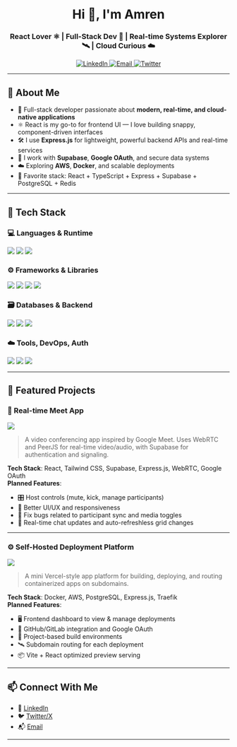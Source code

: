 <h1 align="center">Hi 👋, I'm Amren</h1>
<h3 align="center">React Lover ⚛️ | Full-Stack Dev 🧠 | Real-time Systems Explorer 🛰 | Cloud Curious ☁️</h3>

<p align="center">
  <a href="https://www.linkedin.com/in/amarendra008/" target="_blank">
    <img alt="LinkedIn" src="https://img.shields.io/badge/LinkedIn-blue?style=flat&logo=linkedin">
  </a>
  <a href="mailto:amren.m.006@gmail.com">
    <img alt="Email" src="https://img.shields.io/badge/Gmail-D14836?style=flat&logo=gmail&logoColor=white">
  </a>
  <a href="https://x.com/OgAmren" target="_blank">
    <img alt="Twitter" src="https://img.shields.io/badge/Twitter-1DA1F2?style=flat&logo=twitter&logoColor=white">
  </a>
</p>

---

## 🚀 About Me

- 🧠 Full-stack developer passionate about **modern, real-time, and cloud-native applications**
- ⚛️ React is my go-to for frontend UI — I love building snappy, component-driven interfaces
- 🛠️ I use **Express.js** for lightweight, powerful backend APIs and real-time services
- 🔐 I work with **Supabase**, **Google OAuth**, and secure data systems
- ☁️ Exploring **AWS**, **Docker**, and scalable deployments
- 🧰 Favorite stack: React + TypeScript + Express + Supabase + PostgreSQL + Redis

---

## 🧰 Tech Stack

### 💻 Languages & Runtime

<p>
  <img src="https://img.shields.io/badge/JavaScript-F7DF1E?style=flat&logo=javascript&logoColor=black" />
  <img src="https://img.shields.io/badge/TypeScript-3178C6?style=flat&logo=typescript&logoColor=white" />
  <img src="https://img.shields.io/badge/Node.js-339933?style=flat&logo=node.js&logoColor=white" />
</p>

### ⚙️ Frameworks & Libraries

<p>
  <img src="https://img.shields.io/badge/React-20232A?style=flat&logo=react&logoColor=61DAFB" />
  <img src="https://img.shields.io/badge/Express.js-000000?style=flat&logo=express&logoColor=white" />
  <img src="https://img.shields.io/badge/WebRTC-333333?style=flat&logo=webrtc&logoColor=white" />
  <img src="https://img.shields.io/badge/Google%20OAuth-4285F4?style=flat&logo=google&logoColor=white" />
</p>

### 🗃️ Databases & Backend

<p>
  <img src="https://img.shields.io/badge/PostgreSQL-4169E1?style=flat&logo=postgresql&logoColor=white" />
  <img src="https://img.shields.io/badge/Redis-DC382D?style=flat&logo=redis&logoColor=white" />
  <img src="https://img.shields.io/badge/Supabase-3ECF8E?style=flat&logo=supabase&logoColor=white" />
</p>

### ☁️ Tools, DevOps, Auth

<p>
  <img src="https://img.shields.io/badge/Docker-2496ED?style=flat&logo=docker&logoColor=white" />
  <img src="https://img.shields.io/badge/AWS-232F3E?style=flat&logo=amazonaws&logoColor=white" />
  <img src="https://img.shields.io/badge/Postman-FF6C37?style=flat&logo=postman&logoColor=white" />
</p>

---

## 📌 Featured Projects

### 🎥 Real-time Meet App  
<img src="https://img.shields.io/badge/Status-In%20Progress-yellow" />

> A video conferencing app inspired by Google Meet. Uses WebRTC and PeerJS for real-time video/audio, with Supabase for authentication and signaling.

**Tech Stack**: React, Tailwind CSS, Supabase, Express.js, WebRTC, Google OAuth  
**Planned Features**:
- 🎛️ Host controls (mute, kick, manage participants)
- 🧼 Better UI/UX and responsiveness
- 🐞 Fix bugs related to participant sync and media toggles
- 🔄 Real-time chat updates and auto-refreshless grid changes

---

### ⚙️ Self-Hosted Deployment Platform  
<img src="https://img.shields.io/badge/Status-In%20Progress-yellow" />

> A mini Vercel-style app platform for building, deploying, and routing containerized apps on subdomains.

**Tech Stack**: Docker, AWS, PostgreSQL, Express.js, Traefik  
**Planned Features**:
- 🖥️ Frontend dashboard to view & manage deployments
- 🔐 GitHub/GitLab integration and Google OAuth
- 🔧 Project-based build environments
- 🛰️ Subdomain routing for each deployment
- 📦 Vite + React optimized preview serving

---

## 📫 Connect With Me

- 💼 [LinkedIn](https://www.linkedin.com/in/amarendra008/)
- 🐦 [Twitter/X](https://x.com/OgAmren)
- 📬 [Email](mailto:amren.m.006@gmail.com)

---

<p align="center">
  <img src="https://readme-typing-svg.herokuapp.com?font=Fira+Code&pause=1000&color=61DAFB&center=true&vCenter=true&width=435&lines=React+is+my+happy+place+%F0%9F%8C%8C;Supabase+%2B+Express+%3D+Pow
